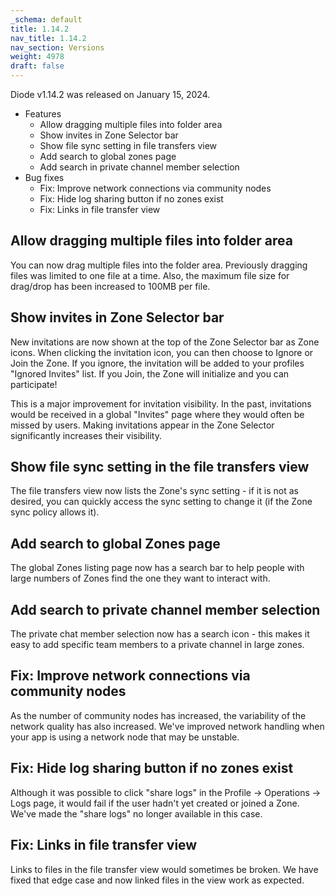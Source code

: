 ```yaml
---
_schema: default
title: 1.14.2
nav_title: 1.14.2
nav_section: Versions
weight: 4978
draft: false
---
```

Diode v1.14.2 was released on January 15, 2024.

* Features
  * Allow dragging multiple files into folder area
  * Show invites in Zone Selector bar
  * Show file sync setting in file transfers view
  * Add search to global zones page
  * Add search in private channel member selection
* Bug fixes
  * Fix: Improve network connections via community nodes
  * Fix: Hide log sharing button if no zones exist
  * Fix: Links in file transfer view

## Allow dragging multiple files into folder area

You can now drag multiple files into the folder area.  Previously dragging files was limited to one file at a time.  Also, the maximum file size for drag/drop has been increased to 100MB per file.

## Show invites in Zone Selector bar

New invitations are now shown at the top of the Zone Selector bar as Zone icons.  When clicking the invitation icon, you can then choose to Ignore or Join the Zone.  If you ignore, the invitation will be added to your profiles "Ignored Invites" list.  If you Join, the Zone will initialize and you can participate!

This is a major improvement for invitation visibility.  In the past, invitations would be received in a global "Invites" page where they would often be missed by users.  Making invitations appear in the Zone Selector significantly increases their visibility.

## Show file sync setting in the file transfers view

The file transfers view now lists the Zone's sync setting - if it is not as desired, you can quickly access the sync setting to change it (if the Zone sync policy allows it).

## Add search to global Zones page

The global Zones listing page now has a search bar to help people with large numbers of Zones find the one they want to interact with.

## Add search to private channel member selection

The private chat member selection now has a search icon - this makes it easy to add specific team members to a private channel in large zones.

## Fix: Improve network connections via community nodes

As the number of community nodes has increased, the variability of the network quality has also increased.  We've improved network handling when your app is using a network node that may be unstable.

## Fix: Hide log sharing button if no zones exist

Although it was possible to click "share logs" in the Profile -&gt; Operations -&gt; Logs page, it would fail if the user hadn't yet created or joined a Zone.  We've made the "share logs" no longer available in this case.

## Fix: Links in file transfer view

Links to files in the file transfer view would sometimes be broken.  We have fixed that edge case and now linked files in the view work as expected.